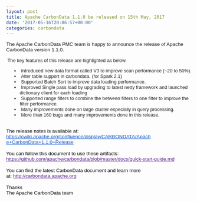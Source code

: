 ```yaml
---
layout: post
title: Apache CarbonData 1.1.0 be released on 15th May, 2017
date: '2017-05-16T20:06:57+00:00'
categories: carbondata
---
```

<span style="font-family: verdana, geneva, helvetica, arial, sans-serif; font-size: 13.44px;">The Apache CarbonData PMC team is happy to announce the release of Apache CarbonData version 1.1.0.&nbsp;</span><br style="color: #222222; font-family: arial, sans-serif; font-size: small;" /> 
  <div style="color: #222222; font-family: arial, sans-serif; font-size: 14px;"><span style="font-size: 12.8px;"> </span><span style="font-size: 12.8px;">&nbsp;The key features of this release are highlighted as below.</span></div> 
  <div style="color: #222222; font-family: arial, sans-serif; font-size: 14px;"> 
    <ul class="gmail-m_1119665286152231777gmail-m_-774873162704438723gmail-m_-2333491063501599782gmail-ul1" style="font-size: 12.8px;"> 
      <li class="gmail-m_1119665286152231777gmail-m_-774873162704438723gmail-m_-2333491063501599782gmail-li1" style="margin-left: 15px;">&nbsp;Introduced new data format called V3 to improve scan performance (~20 to 50%).<br /></li> 
      <li class="gmail-m_1119665286152231777gmail-m_-774873162704438723gmail-m_-2333491063501599782gmail-li1" style="margin-left: 15px;">&nbsp;Alter table support in carbondata. (for Spark 2.1)<br /></li> 
      <li class="gmail-m_1119665286152231777gmail-m_-774873162704438723gmail-m_-2333491063501599782gmail-li1" style="margin-left: 15px;">&nbsp;Supported Batch Sort to improve data loading performance.<br /></li> 
      <li class="gmail-m_1119665286152231777gmail-m_-774873162704438723gmail-m_-2333491063501599782gmail-li1" style="margin-left: 15px;">&nbsp;Improved Single pass load by upgrading to latest netty framework and launched dictionary client for each loading<br /></li> 
      <li class="gmail-m_1119665286152231777gmail-m_-774873162704438723gmail-m_-2333491063501599782gmail-li1" style="margin-left: 15px;">&nbsp;Supported range filters to combine the between filters to one filter to improve the filter performance.<br /></li> 
      <li class="gmail-m_1119665286152231777gmail-m_-774873162704438723gmail-m_-2333491063501599782gmail-li1" style="margin-left: 15px;">&nbsp;Many improvements done on large cluster especially in query processing.<br /></li> 
      <li class="gmail-m_1119665286152231777gmail-m_-774873162704438723gmail-m_-2333491063501599782gmail-li1" style="margin-left: 15px;">&nbsp;More than 160 bugs and many improvements done in this release.</li> 
    </ul><br style="color: #000000; font-family: verdana, geneva, helvetica, arial, sans-serif; font-size: 13.44px;" /><span style="color: #000000; font-family: verdana, geneva, helvetica, arial, sans-serif; font-size: 13.44px;">The release notes is available at:&nbsp;</span><br style="color: #000000; font-family: verdana, geneva, helvetica, arial, sans-serif; font-size: 13.44px;" /><font color="#551a8b" face="verdana, geneva, helvetica, arial, sans-serif" style="font-size: 12.8px;"><span style="font-size: 13.44px;"><u><a href="https://cwiki.apache.org/confluence/display/CARBONDATA/Apache+CarbonData+1.1.0+Release" target="_blank" style="color: #1155cc;">https://cwiki.apache.org/confl<wbr />uence/display/CARBONDATA/Apach<wbr />e+CarbonData+1.1.0+Release</a></u></span></font> 
  </div> 
  <div style="color: #222222; font-family: arial, sans-serif; font-size: 14px;"><br style="color: #000000; font-family: verdana, geneva, helvetica, arial, sans-serif; font-size: 13.44px;" /><span style="color: #000000; font-family: verdana, geneva, helvetica, arial, sans-serif; font-size: 13.44px;">You can follow this document to use these artifacts:&nbsp;</span><br style="color: #000000; font-family: verdana, geneva, helvetica, arial, sans-serif; font-size: 13.44px;" /><a href="https://github.com/apache/incubator-carbondata/blob/master/docs/quick-start-guide.md" rel="nofollow" target="_blank" style="color: #551a8b; font-size: 13.44px; font-family: verdana, geneva, helvetica, arial, sans-serif;"><span style="color: inherit;">https://github.com/apache/carb<wbr />ondata/blob/master/docs/quick-<wbr />start-guide.md</span></a><br style="color: #000000; font-family: verdana, geneva, helvetica, arial, sans-serif; font-size: 13.44px;" /><br style="color: #000000; font-family: verdana, geneva, helvetica, arial, sans-serif; font-size: 13.44px;" /><span style="color: #000000; font-family: verdana, geneva, helvetica, arial, sans-serif; font-size: 13.44px;">You can find the latest CarbonData document and learn more at:&nbsp;</span><a href="http://carbondata.incubator.apache.org/" rel="nofollow" target="_blank" style="color: #551a8b; font-size: 13.44px; font-family: verdana, geneva, helvetica, arial, sans-serif;"><span style="color: inherit;">http://carbondata.apache.o<wbr />rg</span></a><br style="color: #000000; font-family: verdana, geneva, helvetica, arial, sans-serif; font-size: 13.44px;" /><br style="color: #000000; font-family: verdana, geneva, helvetica, arial, sans-serif; font-size: 13.44px;" /><span style="color: #000000; font-family: verdana, geneva, helvetica, arial, sans-serif; font-size: 13.44px;">Thanks&nbsp;</span><br style="color: #000000; font-family: verdana, geneva, helvetica, arial, sans-serif; font-size: 13.44px;" /><span style="color: #000000; font-family: verdana, geneva, helvetica, arial, sans-serif; font-size: 13.44px;">The Apache CarbonData team</span></div>
